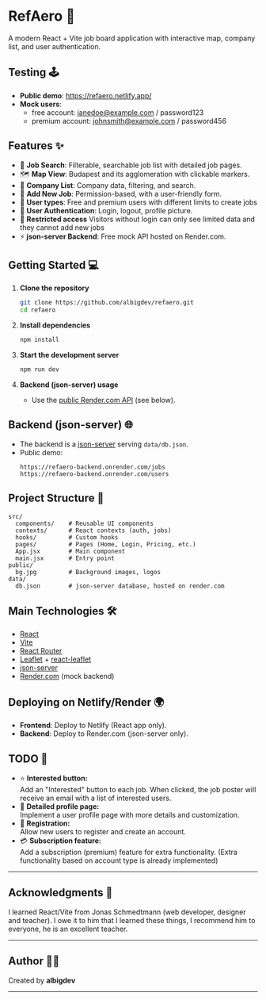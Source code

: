# RefAero 🚀

A modern React + Vite job board application with interactive map, company list, and user authentication.

## Testing 🕹️

- **Public demo**: https://refaero.netlify.app/
- **Mock users**:
  - free account: janedoe@example.com / password123
  - premium account: johnsmith@example.com / password456

## Features ✨

- 🔎 **Job Search**: Filterable, searchable job list with detailed job pages.
- 🗺️ **Map View**: Budapest and its agglomeration with clickable markers.
- 🏢 **Company List**: Company data, filtering, and search.
- 📝 **Add New Job**: Permission-based, with a user-friendly form.
- 👥 **User types**: Free and premium users with different limits to create jobs
- 👤 **User Authentication**: Login, logout, profile picture.
- 🔑 **Restricted access** Visitors without login can only see limited data and they cannot add new jobs
- ⚡ **json-server Backend**: Free mock API hosted on Render.com.

## Getting Started 💻

1. **Clone the repository**

   ```bash
   git clone https://github.com/albigdev/refaero.git
   cd refaero
   ```

2. **Install dependencies**

   ```bash
   npm install
   ```

3. **Start the development server**

   ```bash
   npm run dev
   ```

4. **Backend (json-server) usage**
   - Use the [public Render.com API](https://render.com/) (see below).

## Backend (json-server) 🌐

- The backend is a [json-server](https://github.com/typicode/json-server) serving `data/db.json`.
- Public demo:
  ```
  https://refaero-backend.onrender.com/jobs
  https://refaero-backend.onrender.com/users
  ```

## Project Structure 📁

```
src/
  components/    # Reusable UI components
  contexts/      # React contexts (auth, jobs)
  hooks/         # Custom hooks
  pages/         # Pages (Home, Login, Pricing, etc.)
  App.jsx        # Main component
  main.jsx       # Entry point
public/
  bg.jpg         # Background images, logos
data/
  db.json        # json-server database, hosted on render.com
```

## Main Technologies 🛠️

- [React](https://react.dev/)
- [Vite](https://vitejs.dev/)
- [React Router](https://reactrouter.com/)
- [Leaflet](https://leafletjs.com/) + [react-leaflet](https://react-leaflet.js.org/)
- [json-server](https://github.com/typicode/json-server)
- [Render.com](https://render.com/) (mock backend)

## Deploying on Netlify/Render 🌍

- **Frontend**: Deploy to Netlify (React app only).
- **Backend**: Deploy to Render.com (json-server only).

## TODO 📝

- ⭐ **Interested button:**  
  Add an "Interested" button to each job. When clicked, the job poster will receive an email with a list of interested users.
- 👤 **Detailed profile page:**  
  Implement a user profile page with more details and customization.
- 📝 **Registration:**  
  Allow new users to register and create an account.
- 💳 **Subscription feature:**  
  Add a subscription (premium) feature for extra functionality. (Extra functionality based on account type is already implemented)

---

## Acknowledgments 🙏

I learned React/Vite from Jonas Schmedtmann (web developer, designer and teacher). I owe it to him that I learned these things, I recommend him to everyone, he is an excellent teacher.

---

## Author 👨‍💻

Created by **albigdev**

---
